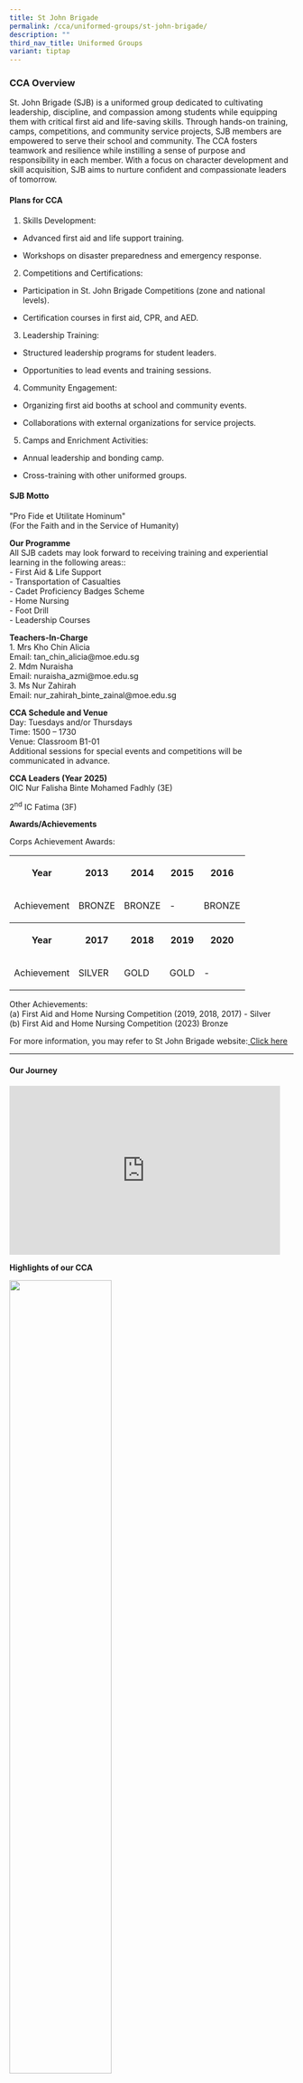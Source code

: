 ```yaml
---
title: St John Brigade
permalink: /cca/uniformed-groups/st-john-brigade/
description: ""
third_nav_title: Uniformed Groups
variant: tiptap
---
```

<h3><strong>CCA Overview</strong></h3>
<p>St. John Brigade (SJB) is a uniformed group dedicated to cultivating leadership,
discipline, and compassion among students while equipping them with critical
first aid and life-saving skills. Through hands-on training, camps, competitions,
and community service projects, SJB members are empowered to serve their
school and community. The CCA fosters teamwork and resilience while instilling
a sense of purpose and responsibility in each member. With a focus on character
development and skill acquisition, SJB aims to nurture confident and compassionate
leaders of tomorrow.</p>
<h4><strong>Plans for CCA</strong></h4>
<ol data-tight="true" class="tight">
<li>
<p>Skills Development:</p>
</li>
</ol>
<ul data-tight="true" class="tight">
<li>
<p>Advanced first aid and life support training.</p>
</li>
<li>
<p>Workshops on disaster preparedness and emergency response.</p>
</li>
</ul>
<ol start="2" data-tight="true" class="tight">
<li>
<p>Competitions and Certifications:</p>
</li>
</ol>
<ul data-tight="true" class="tight">
<li>
<p>Participation in St. John Brigade Competitions (zone and national levels).</p>
</li>
<li>
<p>Certification courses in first aid, CPR, and AED.</p>
</li>
</ul>
<ol start="3" data-tight="true" class="tight">
<li>
<p>Leadership Training:</p>
</li>
</ol>
<ul data-tight="true" class="tight">
<li>
<p>Structured leadership programs for student leaders.</p>
</li>
<li>
<p>Opportunities to lead events and training sessions.</p>
</li>
</ul>
<ol start="4" data-tight="true" class="tight">
<li>
<p>Community Engagement:</p>
</li>
</ol>
<ul data-tight="true" class="tight">
<li>
<p>Organizing first aid booths at school and community events.</p>
</li>
<li>
<p>Collaborations with external organizations for service projects.</p>
</li>
</ul>
<ol start="5" data-tight="true" class="tight">
<li>
<p>Camps and Enrichment Activities:</p>
</li>
</ol>
<ul data-tight="true" class="tight">
<li>
<p>Annual leadership and bonding camp.</p>
</li>
<li>
<p>Cross-training with other uniformed groups.</p>
</li>
</ul>
<h4><strong>SJB Motto</strong></h4>
<p>"Pro Fide et Utilitate Hominum"
<br>(For the Faith and in the Service of Humanity)</p>
<p><strong>Our Programme</strong>
<br>All SJB cadets may look forward to receiving training and experiential
learning in the following areas::
<br>- First Aid &amp; Life Support
<br>- Transportation of Casualties
<br>- Cadet Proficiency Badges Scheme
<br>- Home Nursing
<br>- Foot Drill
<br>- Leadership Courses</p>
<p><strong>Teachers-In-Charge<br></strong>1. Mrs Kho Chin Alicia
<br>Email: tan_chin_alicia@moe.edu.sg
<br>2. Mdm Nuraisha
<br>Email: nuraisha_azmi@moe.edu.sg
<br>3. Ms Nur Zahirah
<br>Email: nur_zahirah_binte_zainal@moe.edu.sg</p>
<p><strong>CCA Schedule and Venue<br></strong>Day: Tuesdays and/or Thursdays
<br>Time: 1500 – 1730
<br>Venue: Classroom B1-01
<br>Additional sessions for special events and competitions will be communicated
in advance.</p>
<p><strong>CCA Leaders (Year 2025)<br></strong>OIC Nur Falisha Binte Mohamed
Fadhly (3E)</p>
<p>2<sup>nd</sup> IC Fatima (3F)</p>
<p><strong>Awards/Achievements</strong>
</p>
<p>Corps Achievement Awards:</p>
<table style="minWidth: 125px">
<colgroup>
<col>
<col>
<col>
<col>
<col>
</colgroup>
<tbody>
<tr>
<th rowspan="1" colspan="1">
<p>Year</p>
</th>
<th rowspan="1" colspan="1">
<p>2013</p>
</th>
<th rowspan="1" colspan="1">
<p>2014</p>
</th>
<th rowspan="1" colspan="1">
<p>2015</p>
</th>
<th rowspan="1" colspan="1">
<p>2016</p>
</th>
</tr>
<tr>
<td rowspan="1" colspan="1">
<p>Achievement</p>
</td>
<td rowspan="1" colspan="1">
<p>BRONZE</p>
</td>
<td rowspan="1" colspan="1">
<p>BRONZE</p>
</td>
<td rowspan="1" colspan="1">
<p>-</p>
</td>
<td rowspan="1" colspan="1">
<p>BRONZE</p>
</td>
</tr>
<tr>
<th rowspan="1" colspan="1">
<p>Year</p>
</th>
<th rowspan="1" colspan="1">
<p>2017</p>
</th>
<th rowspan="1" colspan="1">
<p>2018</p>
</th>
<th rowspan="1" colspan="1">
<p>2019</p>
</th>
<th rowspan="1" colspan="1">
<p>2020</p>
</th>
</tr>
<tr>
<td rowspan="1" colspan="1">
<p>Achievement</p>
</td>
<td rowspan="1" colspan="1">
<p>SILVER</p>
</td>
<td rowspan="1" colspan="1">
<p>GOLD</p>
</td>
<td rowspan="1" colspan="1">
<p>GOLD</p>
</td>
<td rowspan="1" colspan="1">
<p>-</p>
</td>
</tr>
</tbody>
</table>
<p>Other Achievements:
<br>(a) First Aid and Home Nursing Competition (2019, 2018, 2017) - Silver
<br>(b) First Aid and Home Nursing Competition (2023) Bronze</p>
<p>For more information, you may refer to St John Brigade website:<a href="https://docs.google.com/presentation/d/1mL6nL3P_sCb4InBtj_fdUlHK9g7zNZ2vD0Zhndu6qtI/edit?usp=sharing" rel="noopener noreferrer nofollow" target="_blank"><u> Click here</u></a>
</p>
<hr>
<h4><strong>Our Journey</strong></h4>
<div class="iframe-wrapper">
<iframe height="299" width="480" allowfullscreen="true" frameborder="0" src="https://docs.google.com/presentation/d/e/2PACX-1vQev9lmeXPL5-Ib20muYIW2k3HTpdehF11Zw4dGtYrOzWtlv86rwiL1aaJNwBlLJ3yuDvezeQGlsoIl/embed?start=true&amp;loop=true&amp;delayms=3000"></iframe>
</div>
<p></p>
<p><strong>Highlights of our CCA</strong>
</p>
<div class="isomer-image-wrapper">
<img style="width: 60%;" height="auto" width="100%" src="/images/image001.jpg">
</div>
<p><em>Sec 1 CCA Fair</em>
</p>
<div class="isomer-image-wrapper">
<img style="width: 60%;" height="auto" width="100%" src="/images/image014.jpg">
</div>
<p>
<br>
</p>
<div class="isomer-image-wrapper">
<img style="width: 60%;" height="auto" width="100%" src="/images/image015.jpg">
</div>
<p><em>Learning how to make fake wounds</em>
</p>
<div class="isomer-image-wrapper">
<img style="width: 60%;" height="auto" width="100%" src="/images/image006.jpg">
</div>
<p><em>Sec 1 Initiation Ceremony</em>
</p>
<div class="isomer-image-wrapper">
<img style="width: 60%;" height="auto" width="100%" src="/images/image007.jpg">
</div>
<p><em>Archery Course</em>
</p>
<div class="isomer-image-wrapper">
<img style="width: 60%;" height="auto" width="100%" src="/images/image008.jpg">
</div>
<p><em>Group photo with Archery Trainers</em>
</p>
<div class="isomer-image-wrapper">
<img style="width: 60%;" height="auto" width="100%" src="/images/image009.jpg">
</div>
<p><em>Farewell party for the Sec 4s</em>
</p>
<div class="isomer-image-wrapper">
<img style="width: 60%;" height="auto" width="100%" src="/images/image010.jpg">
</div>
<p><em>District First Aid &amp; Home Nursing Competition</em>
</p>
<div class="isomer-image-wrapper">
<img style="width: 60%;" height="auto" width="100%" src="/images/image011.jpg">
</div>
<p><em>First Aiders on duty during Badminton Competition</em>
</p>
<div class="isomer-image-wrapper">
<img style="width: 60%;" height="auto" width="100%" src="/images/image012.jpg">
</div>
<p><em>National Day Parade Contingent @ JYSS</em>
</p>
<div class="isomer-image-wrapper">
<img style="width: 60%;" height="auto" width="100%" src="/images/image013.jpg">
</div>
<p><em>Being part of SJB National Day Parade Contingent @ The Padang</em>
</p>
<div class="isomer-image-wrapper">
<img style="width: 60%;" height="auto" width="100%" src="/images/image003.jpg">
</div>
<p><em>SJB JYSS Corp Photo with TICs</em>
</p>
<div class="isomer-image-wrapper">
<img style="width: 60%;" height="auto" width="100%" src="/images/image004.jpg">
</div>
<p><em>SJB JYSS Corp Photo with Officers</em>
</p>
<p>For more information, you may refer to St John Brigade website&nbsp;
<a href="https://stjohn.org.sg/" rel="noopener noreferrer nofollow" target="_blank"><u>https://stjohn.org.sg/</u>
</a>
</p>
<hr>
<p></p>